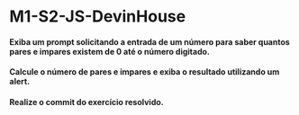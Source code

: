 # M1-S2-JS-DevinHouse

#### Exiba um prompt solicitando a entrada de um número para saber quantos pares e impares existem de 0 até o número digitado.
#### Calcule o número de pares e impares e exiba o resultado utilizando um alert.

#### Realize o commit do exercício resolvido.